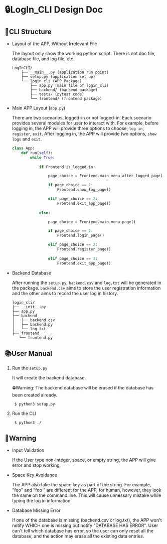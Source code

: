 # 🔒LogIn_CLI Design Doc

## 🏦CLI Structure

* Layout of the APP, Without Irrelevant File

    The layout only show the working python script. There is not doc file, database file, and log file, etc.

    ```plain
    LogInCLI/
        ├── __main__.py (application run point)
        ├── setup.py (application set up)
        └── login_cli (APP Package)
            ├── app.py (main file of login_cli)
            ├── backend/ (backend package)
            ├── tests/ (pytest code)
            └── frontend/ (frontend package)
    ```

* Main APP Layout (`app.py`)

    There are two scenarios, logged-in or not logged-in. Each scenario provides several modules for user to interact with. For example, before logging in, the APP will provide three options to choose, `log in`, `register`, `exit`. After logging in, the APP will provide two options, `show logs` and `exit`.  

    ```python
    class App:
        def run(self):
            while True:
                
                if Frontend.is_logged_in:

                    page_choice = Frontend.main_menu_after_logged_page()

                    if page_choice == 1:
                        Frontend.show_log_page()

                    elif page_choice == 2:
                        Frontend.exit_app_page()    
                
                else:

                    page_choice = Frontend.main_menu_page()

                    if page_choice == 1:
                        Frontend.login_page()

                    elif page_choice == 2:
                        Frontend.register_page()
                        
                    elif page_choice == 3:
                        Frontend.exit_app_page()
    ```

* Backend Database

    After running the `setup.py`, `backend.csv` and `log.txt` will be generated in the package. `backend.csv` aims to store the user registration information and the other aims to record the user log in history.

    ```plain
    login_cli/
    ├── __init__.py
    ├── app.py
    ├── backend
    │   ├── backend.csv
    │   ├── backend.py
    │   └── log.txt
    ├── frontend
       └── frontend.py
    ```

## 📚User Manual

1. Run the `setup.py`

    It will create the backend database.

    ⛔Warning: The backend database will be erased if the database has been created already.

        $ python3 setup.py

2. Run the CLI

        $ python3 ./

## 🤚Warning

* Input Validation

    If the User type non-integer, space, or empty string, the APP will give error and stop working.

* Space Key Avoidance

    The APP also take the space key as part of the string. For example, "foo" and "foo " are different for the APP, for human, however, they look the same on the command line. This will cause unnessary mistake while typing the log in information.

* Database Missing Error

    If one of the database is missing (backend.csv or log.txt), the APP won't notify WHICH one is missing but notify "DATABASE HAS ERROR". User can't tell which database has error, so the user can only reset all the database, and the action may erase all the existing data entries.
